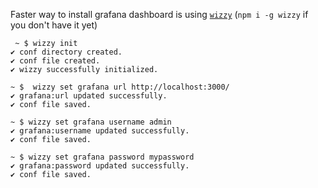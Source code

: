 
Faster way to install grafana dashboard is using [`wizzy`](https://grafana-wizzy.com/home/) (`npm i -g wizzy` if you don't have it yet)

```console
 ~ $ wizzy init
✔ conf directory created.
✔ conf file created.
✔ wizzy successfully initialized.

~ $  wizzy set grafana url http://localhost:3000/
✔ grafana:url updated successfully.
✔ conf file saved.

~ $ wizzy set grafana username admin    
✔ grafana:username updated successfully.
✔ conf file saved.

~ $ wizzy set grafana password mypassword    
✔ grafana:password updated successfully.
✔ conf file saved.
```